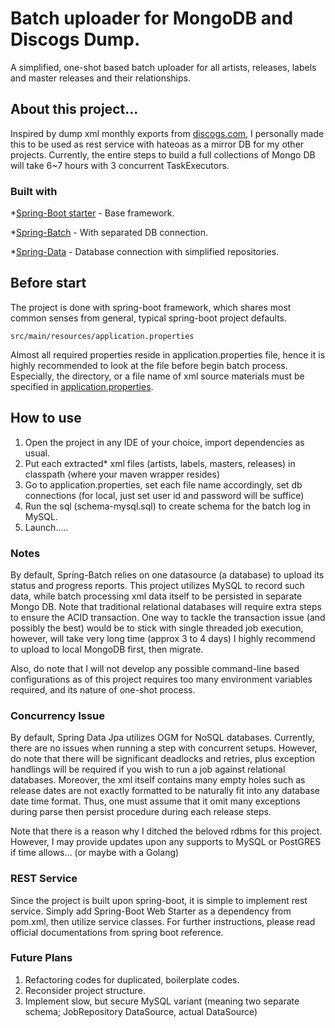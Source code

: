 # Batch uploader for MongoDB and Discogs Dump.
A simplified, one-shot based batch uploader for all artists, releases, labels and master releases and their relationships.

## About this project...
  Inspired by dump xml monthly exports from [discogs.com](https://www.discogs.com), I personally made this to be used as rest service with hateoas as a mirror DB for my other projects. Currently, the entire steps to build a full collections of Mongo DB will take 6~7 hours with 3 concurrent TaskExecutors.

### Built with
*[Spring-Boot starter](https://spring.io/projects/spring-boot) - Base framework.

*[Spring-Batch](https://spring.io/projects/spring-batch) - With separated DB connection.

*[Spring-Data](https://spring.io/projects/spring-data) - Database connection with simplified repositories.

## Before start
  The project is done with spring-boot framework, which shares most common senses from
general, typical spring-boot project defaults.
```
src/main/resources/application.properties
```
  Almost all required properties reside in application.properties file, hence it is
highly recommended to look at the file before begin batch process. Especially, the directory, or a file name of xml source materials must be specified in [application.properties](https://raw.githubusercontent.com/sehy0121/dump-db-mgmt-mongodb/master/src/main/resources/application.properties).

## How to use
  1. Open the project in any IDE of your choice, import dependencies as usual.
  2. Put each extracted* xml files (artists, labels, masters, releases) in classpath (where your maven wrapper resides)
  3. Go to application.properties, set each file name accordingly, set db connections (for local, just set user id and password will be suffice)
  4. Run the sql (schema-mysql.sql) to create schema for the batch log in MySQL.
  5. Launch.....

### Notes
  By default, Spring-Batch relies on one datasource (a database) to upload its status and progress reports.
This project utilizes MySQL to record such data, while batch processing xml data itself to be persisted in separate Mongo DB. Note that traditional relational databases will require extra steps to ensure the ACID transaction.
  One way to tackle the transaction issue (and possibly the best) would be to stick with single threaded job execution, however, will take very long time (approx 3 to 4 days)
I highly recommend to upload to local MongoDB first, then migrate.

  Also, do note that I will not develop any possible command-line based configurations as of this project requires too many environment variables required, and its nature of one-shot process.
  
### Concurrency Issue
  By default, Spring Data Jpa utilizes OGM for NoSQL databases. Currently, there are no issues when running a step with concurrent setups. However, do note that there will be significant deadlocks and retries, plus exception handlings will be required if you wish to run a job against relational databases. Moreover, the xml itself contains many empty holes such as release dates are not exactly formatted to be naturally fit into any database date time format. Thus, one must assume that it omit many exceptions during parse then persist procedure during each release steps.
  
Note that there is a reason why I ditched the beloved rdbms for this project. However, I may provide updates upon any supports to MySQL or PostGRES if time allows... (or maybe with a Golang)

### REST Service
Since the project is built upon spring-boot, it is simple to implement rest service.
Simply add Spring-Boot Web Starter as a dependency from pom.xml, then utilize service classes.
For further instructions, please read official documentations from spring boot reference.

### Future Plans
1. Refactoring codes for duplicated, boilerplate codes.
2. Reconsider project structure.
3. Implement slow, but secure MySQL variant (meaning two separate schema; JobRepository DataSource, actual DataSource)

